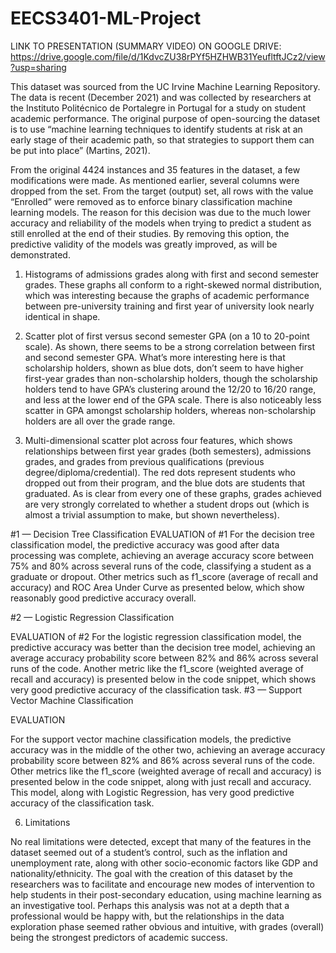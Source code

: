 # EECS3401-ML-Project

LINK TO PRESENTATION (SUMMARY VIDEO) ON GOOGLE DRIVE: https://drive.google.com/file/d/1KdvcZU38rPYf5HZHWB31YeufltftJCz2/view?usp=sharing

This dataset was sourced from the UC Irvine Machine Learning Repository. The data is recent (December 2021) and was collected by researchers at the Instituto Politécnico de Portalegre in Portugal for a study on student academic performance. The original purpose of open-sourcing the dataset is to use “machine learning techniques to identify students at risk at an early stage of their academic path, so that strategies to support them can be put into place” (Martins, 2021). 

From the original 4424 instances and 35 features in the dataset, a few modifications were made. As mentioned earlier, several columns were dropped from the set. From the target (output) set, all rows with the value “Enrolled” were removed as to enforce binary classification machine learning models. The reason for this decision was due to the much lower accuracy and reliability of the models when trying to predict a student as still enrolled at the end of their studies. By removing this option, the predictive validity of the models was greatly improved, as will be demonstrated.

1.	Histograms of admissions grades along with first and second semester grades. These graphs all conform to a right-skewed normal distribution, which was interesting because the graphs of academic performance between pre-university training and first year of university look nearly identical in shape.
   
2. Scatter plot of first versus second semester GPA (on a 10 to 20-point scale). As shown, there seems to be a strong correlation between first and second semester GPA. What’s more interesting here is that scholarship holders, shown as blue dots, don’t seem to have higher first-year grades than non-scholarship holders, though the scholarship holders tend to have GPA’s clustering around the 12/20 to 16/20 range, and less at the lower end of the GPA scale. There is also noticeably less scatter in GPA amongst scholarship holders, whereas non-scholarship holders are all over the grade range.

3. Multi-dimensional scatter plot across four features, which shows relationships between first year grades (both semesters), admissions grades, and grades from previous qualifications (previous degree/diploma/credential). The red dots represent students who dropped out from their program, and the blue dots are students that graduated. As is clear from every one of these graphs, grades achieved are very strongly correlated to whether a student drops out (which is almost a trivial assumption to make, but shown nevertheless).
   
#1 — Decision Tree Classification 
EVALUATION of #1
For the decision tree classification model, the predictive accuracy was good after data processing was complete, achieving an average accuracy score between 75% and 80% across several runs of the code, classifying a student as a graduate or dropout. Other metrics such as f1_score (average of recall and accuracy) and ROC Area Under Curve as presented below, which show reasonably good predictive accuracy overall.

#2 — Logistic Regression Classification

EVALUATION of #2
For the logistic regression classification model, the predictive accuracy was better than the decision tree model, achieving an average accuracy probability score between 82% and 86% across several runs of the code. Another metric like the f1_score (weighted average of recall and accuracy) is presented below in the code snippet, which shows very good predictive accuracy of the classification task.
#3 — Support Vector Machine Classification

EVALUATION

For the support vector machine classification models, the predictive accuracy was in the middle of the other two, achieving an average accuracy probability score between 82% and 86% across several runs of the code. Other metrics like the f1_score (weighted average of recall and accuracy) is presented below in the code snippet, along with just recall and accuracy. This model, along with Logistic Regression, has very good predictive accuracy of the classification task.

6. Limitations

No real limitations were detected, except that many of the features in the dataset seemed out of a student’s control, such as the inflation and unemployment rate, along with other socio-economic factors like GDP and nationality/ethnicity. The goal with the creation of this dataset by the researchers was to facilitate and encourage new modes of intervention to help students in their post-secondary education, using machine learning as an investigative tool. Perhaps this analysis was not at a depth that a professional would be happy with, but the relationships in the data exploration phase seemed rather obvious and intuitive, with grades (overall) being the strongest predictors of academic success. 

